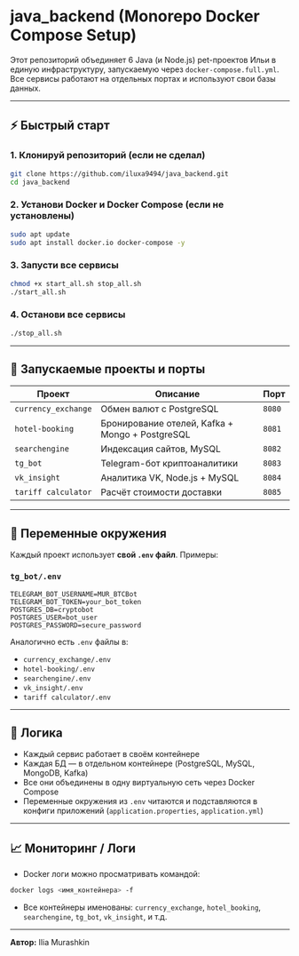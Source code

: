 # java_backend (Monorepo Docker Compose Setup)

Этот репозиторий объединяет 6 Java (и Node.js) pet-проектов Ильи в единую инфраструктуру, запускаемую через `docker-compose.full.yml`. Все сервисы работают на отдельных портах и используют свои базы данных.

---
## ⚡️ Быстрый старт

### 1. Клонируй репозиторий (если не сделал)
```bash
git clone https://github.com/iluxa9494/java_backend.git
cd java_backend
```

### 2. Установи Docker и Docker Compose (если не установлены)
```bash
sudo apt update
sudo apt install docker.io docker-compose -y
```

### 3. Запусти все сервисы
```bash
chmod +x start_all.sh stop_all.sh
./start_all.sh
```

### 4. Останови все сервисы
```bash
./stop_all.sh
```

---

## 🚀 Запускаемые проекты и порты

| Проект              | Описание                                        | Порт   |
|---------------------|-------------------------------------------------|--------|
| `currency_exchange` | Обмен валют с PostgreSQL                        | `8080` |
| `hotel-booking`     | Бронирование отелей, Kafka + Mongo + PostgreSQL | `8081` |
| `searchengine`      | Индексация сайтов, MySQL                        | `8082` |
| `tg_bot`            | Telegram-бот криптоаналитики                    | `8083` |
| `vk_insight`        | Аналитика VK, Node.js + MySQL                   | `8084` |
| `tariff calculator` | Расчёт стоимости доставки                       | `8085` |


---

## 🔐 Переменные окружения

Каждый проект использует **свой `.env` файл**. Примеры:

### `tg_bot/.env`
```
TELEGRAM_BOT_USERNAME=MUR_BTCBot
TELEGRAM_BOT_TOKEN=your_bot_token
POSTGRES_DB=cryptobot
POSTGRES_USER=bot_user
POSTGRES_PASSWORD=secure_password
```

Аналогично есть `.env` файлы в:
- `currency_exchange/.env`
- `hotel-booking/.env`
- `searchengine/.env`
- `vk_insight/.env`
- `tariff calculator/.env`
---

## 🔄 Логика
- Каждый сервис работает в своём контейнере
- Каждая БД — в отдельном контейнере (PostgreSQL, MySQL, MongoDB, Kafka)
- Все они объединены в одну виртуальную сеть через Docker Compose
- Переменные окружения из `.env` читаются и подставляются в конфиги приложений (`application.properties`, `application.yml`)

---

## 📈 Мониторинг / Логи
- Docker логи можно просматривать командой:
```bash
docker logs <имя_контейнера> -f
```
- Все контейнеры именованы: `currency_exchange`, `hotel_booking`, `searchengine`, `tg_bot`, `vk_insight`, и т.д.

---
**Автор:** Ilia Murashkin